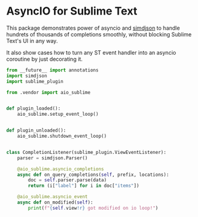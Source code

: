 # AsyncIO for Sublime Text

This package demonstrates power of asyncio and [simdjson](https://pypi.org/project/pysimdjson/)
to handle hundrets of thousands of completions smoothly,
without blocking Sublime Text's UI in any way.

It also show cases how to turn any ST event handler
into an asyncio coroutine by just decorating it.

```py
from __future__ import annotations
import simdjson
import sublime_plugin

from .vendor import aio_sublime


def plugin_loaded():
    aio_sublime.setup_event_loop()


def plugin_unloaded():
    aio_sublime.shutdown_event_loop()


class CompletionListener(sublime_plugin.ViewEventListener):
    parser = simdjson.Parser()

    @aio_sublime.asyncio_completions
    async def on_query_completions(self, prefix, locations):
        doc = self.parser.parse(data)
        return (i["label"] for i in doc["items"])

    @aio_sublime.asyncio_event
    async def on_modified(self):
        print(f"{self.view!r} got modified on io loop!")
```
